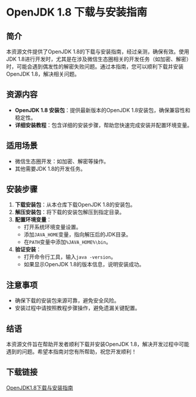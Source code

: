 # OpenJDK 1.8 下载与安装指南

## 简介
本资源文件提供了OpenJDK 1.8的下载与安装指南，经过亲测，确保有效。使用JDK 1.8进行开发时，尤其是在涉及微信生态圈相关的开发任务（如加密、解密）时，可能会遇到偶发性的解密失败问题。通过本指南，您可以顺利下载并安装OpenJDK 1.8，解决相关问题。

## 资源内容
- **OpenJDK 1.8 安装包**：提供最新版本的OpenJDK 1.8安装包，确保兼容性和稳定性。
- **详细安装教程**：包含详细的安装步骤，帮助您快速完成安装并配置环境变量。

## 适用场景
- 微信生态圈开发：如加密、解密等操作。
- 其他需要JDK 1.8的开发任务。

## 安装步骤
1. **下载安装包**：从本仓库下载OpenJDK 1.8的安装包。
2. **解压安装包**：将下载的安装包解压到指定目录。
3. **配置环境变量**：
   - 打开系统环境变量设置。
   - 添加`JAVA_HOME`变量，指向解压后的JDK目录。
   - 在`PATH`变量中添加`%JAVA_HOME%\bin`。
4. **验证安装**：
   - 打开命令行工具，输入`java -version`。
   - 如果显示OpenJDK 1.8的版本信息，说明安装成功。

## 注意事项
- 确保下载的安装包来源可靠，避免安全风险。
- 安装过程中请按照教程步骤操作，避免遗漏关键配置。

## 结语
本资源文件旨在帮助开发者顺利下载并安装OpenJDK 1.8，解决开发过程中可能遇到的问题。希望本指南对您有所帮助，祝您开发顺利！

## 下载链接

[OpenJDK1.8下载与安装指南](https://pan.quark.cn/s/212ad3bbb738)